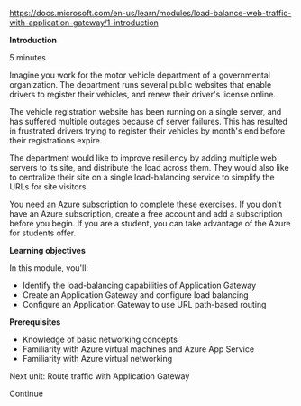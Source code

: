 https://docs.microsoft.com/en-us/learn/modules/load-balance-web-traffic-with-application-gateway/1-introduction

**Introduction**

5 minutes

Imagine you work for the motor vehicle department of a governmental organization. The department runs several public websites that enable drivers to register their vehicles, and renew their driver's license online.

The vehicle registration website has been running on a single server, and has suffered multiple outages because of server failures. This has resulted in frustrated drivers trying to register their vehicles by month's end before their registrations expire.

The department would like to improve resiliency by adding multiple web servers to its site, and distribute the load across them. 
They would also like to centralize their site on a single load-balancing service to simplify the URLs for site visitors.

You need an Azure subscription to complete these exercises. If you don't have an Azure subscription, create a free account and add a subscription before you begin. If you are a student, you can take advantage of the Azure for students offer.


**Learning objectives**

In this module, you'll:
* Identify the load-balancing capabilities of Application Gateway
* Create an Application Gateway and configure load balancing
* Configure an Application Gateway to use URL path-based routing


**Prerequisites**
* Knowledge of basic networking concepts
* Familiarity with Azure virtual machines and Azure App Service
* Familiarity with Azure virtual networking


Next unit: Route traffic with Application Gateway

Continue

